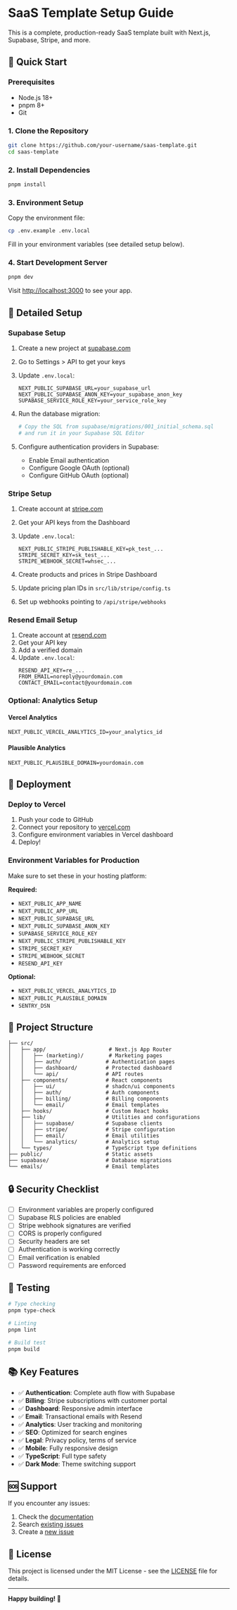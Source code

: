 # SaaS Template Setup Guide

This is a complete, production-ready SaaS template built with Next.js, Supabase, Stripe, and more.

## 🚀 Quick Start

### Prerequisites

- Node.js 18+ 
- pnpm 8+
- Git

### 1. Clone the Repository

```bash
git clone https://github.com/your-username/saas-template.git
cd saas-template
```

### 2. Install Dependencies

```bash
pnpm install
```

### 3. Environment Setup

Copy the environment file:

```bash
cp .env.example .env.local
```

Fill in your environment variables (see detailed setup below).

### 4. Start Development Server

```bash
pnpm dev
```

Visit [http://localhost:3000](http://localhost:3000) to see your app.

## 🔧 Detailed Setup

### Supabase Setup

1. Create a new project at [supabase.com](https://supabase.com)
2. Go to Settings > API to get your keys
3. Update `.env.local`:
   ```env
   NEXT_PUBLIC_SUPABASE_URL=your_supabase_url
   NEXT_PUBLIC_SUPABASE_ANON_KEY=your_supabase_anon_key
   SUPABASE_SERVICE_ROLE_KEY=your_service_role_key
   ```

4. Run the database migration:
   ```bash
   # Copy the SQL from supabase/migrations/001_initial_schema.sql
   # and run it in your Supabase SQL Editor
   ```

5. Configure authentication providers in Supabase:
   - Enable Email authentication
   - Configure Google OAuth (optional)
   - Configure GitHub OAuth (optional)

### Stripe Setup

1. Create account at [stripe.com](https://stripe.com)
2. Get your API keys from the Dashboard
3. Update `.env.local`:
   ```env
   NEXT_PUBLIC_STRIPE_PUBLISHABLE_KEY=pk_test_...
   STRIPE_SECRET_KEY=sk_test_...
   STRIPE_WEBHOOK_SECRET=whsec_...
   ```

4. Create products and prices in Stripe Dashboard
5. Update pricing plan IDs in `src/lib/stripe/config.ts`
6. Set up webhooks pointing to `/api/stripe/webhooks`

### Resend Email Setup

1. Create account at [resend.com](https://resend.com)
2. Get your API key
3. Add a verified domain
4. Update `.env.local`:
   ```env
   RESEND_API_KEY=re_...
   FROM_EMAIL=noreply@yourdomain.com
   CONTACT_EMAIL=contact@yourdomain.com
   ```

### Optional: Analytics Setup

#### Vercel Analytics
```env
NEXT_PUBLIC_VERCEL_ANALYTICS_ID=your_analytics_id
```

#### Plausible Analytics
```env
NEXT_PUBLIC_PLAUSIBLE_DOMAIN=yourdomain.com
```

## 🚀 Deployment

### Deploy to Vercel

1. Push your code to GitHub
2. Connect your repository to [vercel.com](https://vercel.com)
3. Configure environment variables in Vercel dashboard
4. Deploy!

### Environment Variables for Production

Make sure to set these in your hosting platform:

**Required:**
- `NEXT_PUBLIC_APP_NAME`
- `NEXT_PUBLIC_APP_URL`
- `NEXT_PUBLIC_SUPABASE_URL`
- `NEXT_PUBLIC_SUPABASE_ANON_KEY`
- `SUPABASE_SERVICE_ROLE_KEY`
- `NEXT_PUBLIC_STRIPE_PUBLISHABLE_KEY`
- `STRIPE_SECRET_KEY`
- `STRIPE_WEBHOOK_SECRET`
- `RESEND_API_KEY`

**Optional:**
- `NEXT_PUBLIC_VERCEL_ANALYTICS_ID`
- `NEXT_PUBLIC_PLAUSIBLE_DOMAIN`
- `SENTRY_DSN`

## 📁 Project Structure

```
├── src/
│   ├── app/                    # Next.js App Router
│   │   ├── (marketing)/        # Marketing pages
│   │   ├── auth/              # Authentication pages
│   │   ├── dashboard/         # Protected dashboard
│   │   └── api/               # API routes
│   ├── components/            # React components
│   │   ├── ui/                # shadcn/ui components
│   │   ├── auth/              # Auth components
│   │   ├── billing/           # Billing components
│   │   └── email/             # Email templates
│   ├── hooks/                 # Custom React hooks
│   ├── lib/                   # Utilities and configurations
│   │   ├── supabase/          # Supabase clients
│   │   ├── stripe/            # Stripe configuration
│   │   ├── email/             # Email utilities
│   │   └── analytics/         # Analytics setup
│   └── types/                 # TypeScript type definitions
├── public/                    # Static assets
├── supabase/                  # Database migrations
└── emails/                    # Email templates
```

## 🔒 Security Checklist

- [ ] Environment variables are properly configured
- [ ] Supabase RLS policies are enabled
- [ ] Stripe webhook signatures are verified
- [ ] CORS is properly configured
- [ ] Security headers are set
- [ ] Authentication is working correctly
- [ ] Email verification is enabled
- [ ] Password requirements are enforced

## 🧪 Testing

```bash
# Type checking
pnpm type-check

# Linting
pnpm lint

# Build test
pnpm build
```

## 📚 Key Features

- ✅ **Authentication**: Complete auth flow with Supabase
- ✅ **Billing**: Stripe subscriptions with customer portal
- ✅ **Dashboard**: Responsive admin interface
- ✅ **Email**: Transactional emails with Resend
- ✅ **Analytics**: User tracking and monitoring
- ✅ **SEO**: Optimized for search engines
- ✅ **Legal**: Privacy policy, terms of service
- ✅ **Mobile**: Fully responsive design
- ✅ **TypeScript**: Full type safety
- ✅ **Dark Mode**: Theme switching support

## 🆘 Support

If you encounter any issues:

1. Check the [documentation](./docs/)
2. Search [existing issues](https://github.com/your-username/saas-template/issues)
3. Create a [new issue](https://github.com/your-username/saas-template/issues/new)

## 📄 License

This project is licensed under the MIT License - see the [LICENSE](LICENSE) file for details.

---

**Happy building! 🚀**